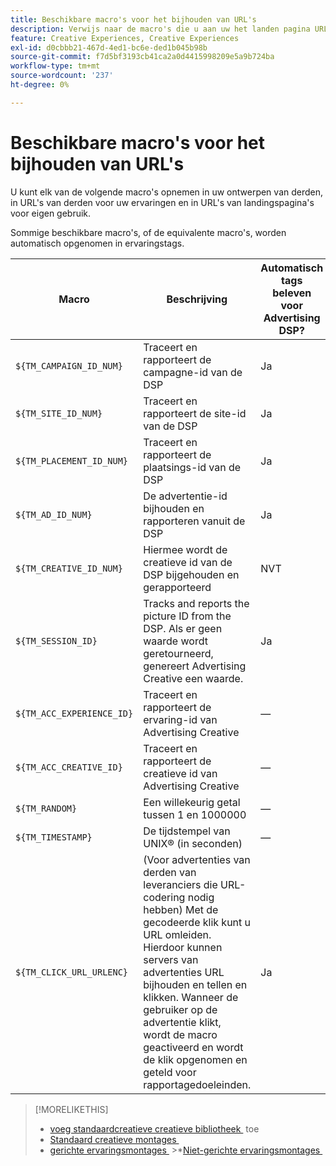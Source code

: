 ```yaml
---
title: Beschikbare macro's voor het bijhouden van URL's
description: Verwijs naar de macro's die u aan uw het landen pagina URLs, het volgen URLs, en derdecreatieven kunt toevoegen.
feature: Creative Experiences, Creative Experiences
exl-id: d0cbbb21-467d-4ed1-bc6e-ded1b045b98b
source-git-commit: f7d5bf3193cb41ca2a0d4415998209e5a9b724ba
workflow-type: tm+mt
source-wordcount: '237'
ht-degree: 0%

---
```


# Beschikbare macro&#39;s voor het bijhouden van URL&#39;s

<!-- More feature metadata???  -->

U kunt elk van de volgende macro&#39;s opnemen in uw ontwerpen van derden, in URL&#39;s van derden voor uw ervaringen en in URL&#39;s van landingspagina&#39;s voor eigen gebruik.

Sommige beschikbare macro&#39;s, of de equivalente macro&#39;s, worden automatisch opgenomen in ervaringstags.

<!-- Later: 

| Macro | Description | Automatically in experience tags for Advertising DSP? | Automatically in experience tags for [!DNL Google Campaign Manager 360]? |
| --- | --- | --- | --- |
| `${TM_CAMPAIGN_ID_NUM}` | Tracks and reports the campaign ID from the DSP | Yes | No, but tags include the equivalent [!DNL Google Campaign Manager 360] macro `%ebuy!` |
| `${TM_SITE_ID_NUM}` | Tracks and reports the site ID from the DSP | Yes | No, but tags include the equivalent [!DNL Google Campaign Manager 360] macro `%esid!` |
| `${TM_PLACEMENT_ID_NUM}` | Tracks and reports the placement ID from the DSP | Yes | No, but tags include the equivalent [!DNL Google Campaign Manager 360] macro `%epid!` |
| `${TM_AD_ID_NUM}` | Tracks and reports the ad ID from the DSP | Yes | No, but tags include the equivalent [!DNL Google Campaign Manager 360] macro `%eaid!` |
| `${TM_CREATIVE_ID_NUM}` | Tracks and reports the creative ID from the DSP | N/A | No, but tags include the equivalent [!DNL Google Campaign Manager 360] macro `%ecid!` |
| `${TM_SESSION_ID}` | Tracks and reports the impression ID from the DSP. If a value isn't returned, Advertising Creative generates one. | Yes | &mdash; |
| `${TM_ACC_EXPERIENCE_ID}` | Tracks and reports the Advertising Creative experience ID | &mdash; | &mdash; |
| `${TM_ACC_CREATIVE_ID}` | Tracks and reports the Advertising Creative creative ID | &mdash; | &mdash; |
| `${TM_RANDOM}` | A random number between 1 and 1000000 | &mdash; | &mdash; |
| `${TM_TIMESTAMP}` | The Unix Timestamp (in seconds) | &mdash; | &mdash; |
| `${TM_CLICK_URL_URLENC}` | (For third-party ads from vendors who require URL encoding) The encoded click redirect URL, which enables ad servers to track and count ad clicks. When the ad is served and the user clicks on it, the macro is activated, and the click is recorded and counted for reporting purposes. | Yes | &mdash; |

-->

| Macro | Beschrijving | Automatisch tags beleven voor Advertising DSP? |
| --- | --- | --- |
| `${TM_CAMPAIGN_ID_NUM}` | Traceert en rapporteert de campagne-id van de DSP | Ja |
| `${TM_SITE_ID_NUM}` | Traceert en rapporteert de site-id van de DSP | Ja |
| `${TM_PLACEMENT_ID_NUM}` | Traceert en rapporteert de plaatsings-id van de DSP | Ja |
| `${TM_AD_ID_NUM}` | De advertentie-id bijhouden en rapporteren vanuit de DSP | Ja |
| `${TM_CREATIVE_ID_NUM}` | Hiermee wordt de creatieve id van de DSP bijgehouden en gerapporteerd | NVT |
| `${TM_SESSION_ID}` | Tracks and reports the picture ID from the DSP. Als er geen waarde wordt geretourneerd, genereert Advertising Creative een waarde. | Ja |
| `${TM_ACC_EXPERIENCE_ID}` | Traceert en rapporteert de ervaring-id van Advertising Creative | — |
| `${TM_ACC_CREATIVE_ID}` | Traceert en rapporteert de creatieve id van Advertising Creative | — |
| `${TM_RANDOM}` | Een willekeurig getal tussen 1 en 1000000 | — |
| `${TM_TIMESTAMP}` | De tijdstempel van UNIX® (in seconden) | — |
| `${TM_CLICK_URL_URLENC}` | (Voor advertenties van derden van leveranciers die URL-codering nodig hebben) Met de gecodeerde klik kunt u URL omleiden. Hierdoor kunnen servers van advertenties URL bijhouden en tellen en klikken. Wanneer de gebruiker op de advertentie klikt, wordt de macro geactiveerd en wordt de klik opgenomen en geteld voor rapportagedoeleinden. | Ja |

>[!MORELIKETHIS]
>
>* [&#x200B; voeg standaardcreatieve creatieve bibliotheek &#x200B;](/help/creative/creative-libraries/creative-add-standard.md#creative-add-third-party) toe
>* [&#x200B; Standaard creatieve montages &#x200B;](/help/creative/creative-libraries/creative-settings-standard.md#creative-settings-third-party)
>* [&#x200B; gerichte ervaringsmontages &#x200B;](/help/creative/experiences/experience-settings-targeting.md)
>  &#x200B;>*[&#x200B; Niet-gerichte ervaringsmontages &#x200B;](/help/creative/experiences/experience-settings-no-targeting.md)
